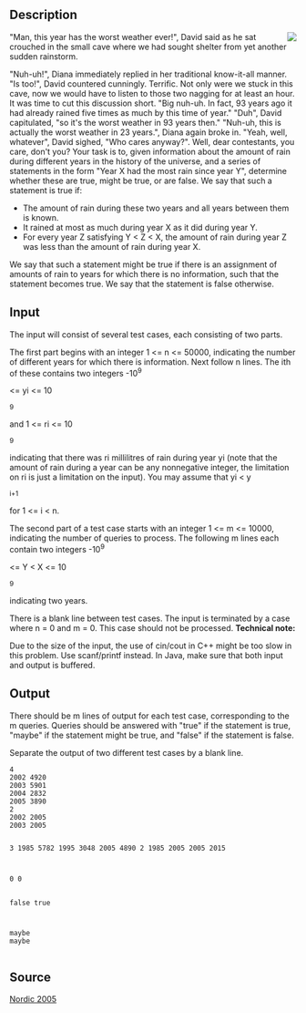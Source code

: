 <h2>Description</h2><img src="images/2637_1.jpg" align="right"><p>"Man, this year has the worst weather ever!", David said as he sat crouched in the small cave where we had sought shelter from yet another sudden rainstorm.
</p>"Nuh-uh!", Diana immediately replied in her traditional know-it-all manner.
"Is too!", David countered cunningly. Terrific. Not only were we stuck in this cave, now we would have to listen to those two nagging for at least an hour. It was time to cut this discussion short.
"Big nuh-uh. In fact, 93 years ago it had already rained five times as much by this time of year."
"Duh", David capitulated, "so it's the worst weather in 93 years then."
"Nuh-uh, this is actually the worst weather in 23 years.", Diana again broke in.
"Yeah, well, whatever", David sighed, "Who cares anyway?".
Well, dear contestants, you care, don't you?
Your task is to, given information about the amount of rain during different years in the history of the universe, and a series of statements in the form "Year X had the most rain since year Y", determine whether these are true, might be true, or are false. We say that such a statement is true if:
<ul><li>The amount of rain during these two years and all years between them is known.
<br></li><li>It rained at most as much during year X as it did during year Y.
<br></li><li>For every year Z satisfying Y &lt; Z &lt; X, the amount of rain during year Z was less than the amount of rain during year X.</li></ul><p>
</p>We say that such a statement might be true if there is an assignment of amounts of rain to years for which there is no information, such that the statement becomes true. We say that the statement is false otherwise.<h2>Input</h2><p>The input will consist of several test cases, each consisting of two parts. 
</p>The first part begins with an integer 1 &lt;= n &lt;= 50000, indicating the number of different years for which there is information. Next follow n lines. The ith of these contains two integers -10<sup>9</sup><p> &lt;= yi &lt;= 10</p><sup>9</sup><p> and 1 &lt;= ri &lt;= 10</p><sup>9</sup><p> indicating that there was ri millilitres of rain during year yi (note that the amount of rain during a year can be any nonnegative integer, the limitation on ri is just a limitation on the input). You may assume that yi &lt; y</p><sub>i+1</sub><p> for 1 &lt;= i &lt; n.
</p>The second part of a test case starts with an integer 1 &lt;= m &lt;= 10000, indicating the number of queries to process. The following m lines each contain two integers -10<sup>9</sup><p> &lt;= Y &lt; X &lt;= 10</p><sup>9</sup><p> indicating two years.
</p>There is a blank line between test cases. The input is terminated by a case where n = 0 and m = 0. This case should not be processed.
<b>Technical note:</b><p> Due to the size of the input, the use of cin/cout in C++ might be too slow in this problem. Use scanf/printf instead. In Java, make sure that both input and output is buffered.</p><h2>Output</h2><p>There should be m lines of output for each test case, corresponding to the m queries. Queries should be answered with "true" if the statement is true, "maybe" if the statement might be true, and "false" if the statement is false.
</p>Separate the output of two different test cases by a blank line.<pre><code class="language-input1">4
2002 4920
2003 5901
2004 2832
2005 3890
2
2002 2005
2003 2005

3
1985 5782
1995 3048
2005 4890
2
1985 2005
2005 2015

0
0</code></pre><pre><code class="language-output1">false
true

maybe
maybe</code></pre><h2>Source</h2><a href="searchproblem?field=source&amp;key=Nordic+2005">Nordic 2005</a>